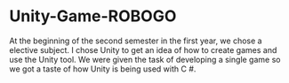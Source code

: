 # Unity-Game-ROBOGO

At the beginning of the second semester in the first year, we chose a elective subject. I chose Unity to get an idea of ​​how to create games and use the Unity tool. We were given the task of developing a single game so we got a taste of how Unity is being used with C #.
